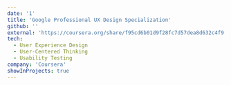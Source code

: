 ```yaml
---
date: '1'
title: 'Google Professional UX Design Specialization'
github: ''
external: 'https://coursera.org/share/f95cd6b01d9f28fc7d57dea8d632c4f9'
tech:
  - User Experience Design
  - User-Centered Thinking
  - Usability Testing
company: 'Coursera'
showInProjects: true
---
```

